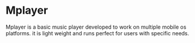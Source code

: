 Mplayer
=======

Mplayer is a basic music player developed to work on multiple mobile os platforms. it is light weight and runs perfect for users with specific needs.
